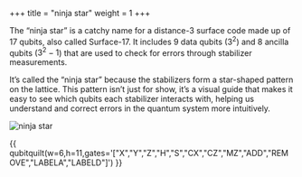 +++
title = "ninja star"
weight = 1
+++

The “ninja star” is a catchy name for a distance-3 surface code made up of 17 qubits, also called Surface-17. It includes 9 data qubits ($3^2$) and 8 ancilla qubits ($3^2-1$) that are used to check for errors through stabilizer measurements.

It’s called the “ninja star” because the stabilizers form a star-shaped pattern on the lattice. This pattern isn’t just for show, it’s a visual guide that makes it easy to see which qubits each stabilizer interacts with, helping us understand and correct errors in the quantum system more intuitively.

![ninja star](https://fbi.cults3d.com/uploaders/27143183/illustration-file/cc84013f-e30d-421c-a106-9a2500b58820/7b55673fc8beb715cf82313a739cf8680ab74f9f_hq.gif)


{{ qubitquilt(w=6,h=11,gates='["X","Y","Z","H","S","CX","CZ","MZ","ADD","REMOVE","LABELA","LABELD"]') }}
